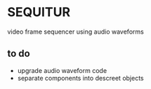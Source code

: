 # SEQUITUR
video frame sequencer using audio waveforms

## to do
- upgrade audio waveform code
- separate components into descreet objects